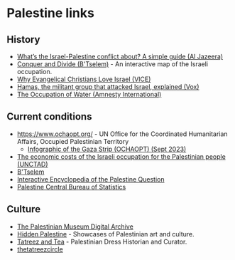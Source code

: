 # Palestine links

## History

- [What’s the Israel-Palestine conflict about? A simple guide (Al Jazeera)](https://www.aljazeera.com/news/2023/10/9/whats-the-israel-palestine-conflict-about-a-simple-guide)
- [Conquer and Divide (B'Tselem)](https://conquer-and-divide.btselem.org/map-en.html) - An interactive map of the Israeli occupation.
- [Why Evangelical Christians Love Israel (VICE)](https://www.youtube.com/watch?v=Fo77sTGpngQ)
- [Hamas, the militant group that attacked Israel, explained (Vox)](https://www.vox.com/politics/2023/10/10/23911661/hamas-israel-war-gaza-palestine-explainer)
- [The Occupation of Water (Amnesty International)](https://www.amnesty.org/en/latest/campaigns/2017/11/the-occupation-of-water/)
  
## Current conditions

- <https://www.ochaopt.org/> - UN Office for the Coordinated Humanitarian Affairs, Occupied Palestinian Territory
  - [Infographic of the Gaza Strip (OCHAOPT) (Sept 2023)](https://www.ochaopt.org/sites/default/files/Gaza_A0_2023.pdf)
- [The economic costs of the Israeli occupation for the Palestinian people (UNCTAD)](https://unctad.org/publication/economic-costs-israeli-occupation-palestinian-people-impoverishment-gaza-under-blockade)
- [B'Tselem](https://www.btselem.org)
- [Interactive Encyclopedia of the Palestine Question](https://www.palquest.org)
- [Palestine Central Bureau of Statistics](https://www.pcbs.gov.ps/default.aspx)

## Culture

- [The Palestinian Museum Digital Archive](https://www.palarchive.org)
- [Hidden Palestine](https://hiddenpalestine.com/) - Showcases of Palestinian art and culture.
- [Tatreez and Tea](https://www.instagram.com/tatreezandtea/) - Palestinian Dress Historian and Curator.
- [thetatreezcircle](https://www.instagram.com/thetatreezcircle/)
